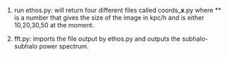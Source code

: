 1. run ethos.py: will return four different files called coords_**x**.py where ** is a number that gives the size of the image in kpc/h and is either 10,20,30,50 at the moment.

2. fft.py: imports the file output by ethos.py and outputs the subhalo-subhalo power spectrum.
